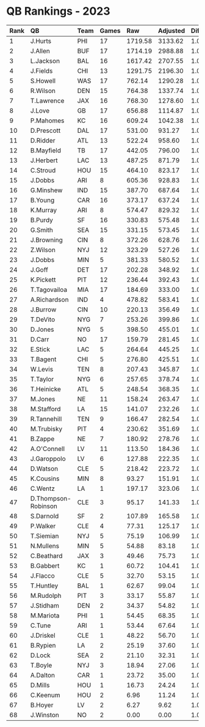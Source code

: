 # QB Rankings - 2023

| Rank | QB                  | Team | Games | Raw     | Adjusted | Difficulty | Avg/Game | Normalized |
| :----| :-------------------| :----| :-----| :-------| :--------| :----------| :--------| :----------|
| 1    | J.Hurts             | PHI  | 17    | 1719.58 | 3133.62  | 1.000      | 184.33   | 120.25     |
| 2    | J.Allen             | BUF  | 17    | 1714.19 | 2988.88  | 1.000      | 175.82   | 116.44     |
| 3    | L.Jackson           | BAL  | 16    | 1617.42 | 2707.55  | 1.000      | 169.22   | 107.31     |
| 4    | J.Fields            | CHI  | 13    | 1291.75 | 2196.30  | 1.000      | 168.95   | 89.64      |
| 5    | S.Howell            | WAS  | 17    | 762.14  | 1290.28  | 1.000      | 75.90    | 71.65      |
| 6    | R.Wilson            | DEN  | 15    | 764.38  | 1337.74  | 1.000      | 89.18    | 71.17      |
| 7    | T.Lawrence          | JAX  | 16    | 768.30  | 1278.60  | 1.000      | 79.91    | 70.53      |
| 8    | J.Love              | GB   | 17    | 656.88  | 1114.87  | 1.000      | 65.58    | 67.02      |
| 9    | P.Mahomes           | KC   | 16    | 609.24  | 1042.38  | 1.000      | 65.15    | 64.45      |
| 10   | D.Prescott          | DAL  | 17    | 531.00  | 931.27   | 1.000      | 54.78    | 62.18      |
| 11   | D.Ridder            | ATL  | 13    | 522.24  | 958.60   | 1.000      | 73.74    | 60.33      |
| 12   | B.Mayfield          | TB   | 17    | 442.05  | 796.00   | 1.000      | 46.82    | 58.61      |
| 13   | J.Herbert           | LAC  | 13    | 487.25  | 871.79   | 1.000      | 67.06    | 58.27      |
| 14   | C.Stroud            | HOU  | 15    | 464.10  | 823.17   | 1.000      | 54.88    | 58.27      |
| 15   | J.Dobbs             | ARI  | 8     | 605.36  | 928.83   | 1.000      | 116.10   | 55.74      |
| 16   | G.Minshew           | IND  | 15    | 387.70  | 687.64   | 1.000      | 45.84    | 54.87      |
| 17   | B.Young             | CAR  | 16    | 373.17  | 637.24   | 1.000      | 39.83    | 54.02      |
| 18   | K.Murray            | ARI  | 8     | 574.47  | 829.32   | 1.000      | 103.67   | 53.80      |
| 19   | B.Purdy             | SF   | 16    | 330.83  | 575.48   | 1.000      | 35.97    | 52.43      |
| 20   | G.Smith             | SEA  | 15    | 331.15  | 573.45   | 1.000      | 38.23    | 52.01      |
| 21   | J.Browning          | CIN  | 8     | 372.26  | 628.76   | 1.000      | 78.59    | 49.89      |
| 22   | Z.Wilson            | NYJ  | 12    | 323.29  | 527.26   | 1.000      | 43.94    | 49.72      |
| 23   | J.Dobbs             | MIN  | 5     | 381.33  | 580.52   | 1.000      | 116.10   | 47.00      |
| 24   | J.Goff              | DET  | 17    | 202.28  | 348.92   | 1.000      | 20.52    | 46.82      |
| 25   | K.Pickett           | PIT  | 12    | 236.44  | 392.43   | 1.000      | 32.70    | 46.62      |
| 26   | T.Tagovailoa        | MIA  | 17    | 184.69  | 333.00   | 1.000      | 19.59    | 46.40      |
| 27   | A.Richardson        | IND  | 4     | 478.82  | 583.41   | 1.000      | 145.85   | 46.25      |
| 28   | J.Burrow            | CIN  | 10    | 220.13  | 356.49   | 1.000      | 35.65    | 45.22      |
| 29   | T.DeVito            | NYG  | 7     | 253.26  | 399.86   | 1.000      | 57.12    | 45.20      |
| 30   | D.Jones             | NYG  | 5     | 398.50  | 455.01   | 1.000      | 91.00    | 45.16      |
| 31   | D.Carr              | NO   | 17    | 159.79  | 281.45   | 1.000      | 16.56    | 45.04      |
| 32   | E.Stick             | LAC  | 5     | 264.64  | 445.25   | 1.000      | 89.05    | 44.82      |
| 33   | T.Bagent            | CHI  | 5     | 276.80  | 425.51   | 1.000      | 85.10    | 44.50      |
| 34   | W.Levis             | TEN  | 8     | 207.43  | 345.87   | 1.000      | 43.23    | 44.37      |
| 35   | T.Taylor            | NYG  | 6     | 257.65  | 378.74   | 1.000      | 63.12    | 44.37      |
| 36   | T.Heinicke          | ATL  | 5     | 248.54  | 368.35   | 1.000      | 73.67    | 43.58      |
| 37   | M.Jones             | NE   | 11    | 158.24  | 263.47   | 1.000      | 23.95    | 43.46      |
| 38   | M.Stafford          | LA   | 15    | 141.07  | 232.26   | 1.000      | 15.48    | 43.45      |
| 39   | R.Tannehill         | TEN  | 9     | 166.47  | 282.54   | 1.000      | 31.39    | 43.40      |
| 40   | M.Trubisky          | PIT  | 4     | 230.62  | 351.69   | 1.000      | 87.92    | 42.82      |
| 41   | B.Zappe             | NE   | 7     | 180.92  | 278.76   | 1.000      | 39.82    | 42.78      |
| 42   | A.O'Connell         | LV   | 11    | 113.50  | 184.36   | 1.000      | 16.76    | 41.71      |
| 43   | J.Garoppolo         | LV   | 6     | 127.88  | 222.35   | 1.000      | 37.06    | 41.49      |
| 44   | D.Watson            | CLE  | 5     | 218.42  | 223.72   | 1.000      | 44.74    | 41.24      |
| 45   | K.Cousins           | MIN  | 8     | 93.27   | 151.91   | 1.000      | 18.99    | 40.59      |
| 46   | C.Wentz             | LA   | 1     | 197.17  | 323.06   | 1.000      | 323.06   | 40.37      |
| 47   | D.Thompson-Robinson | CLE  | 3     | 95.17   | 141.33   | 1.000      | 47.11    | 39.48      |
| 48   | S.Darnold           | SF   | 2     | 107.89  | 165.58   | 1.000      | 82.79    | 39.48      |
| 49   | P.Walker            | CLE  | 4     | 77.31   | 125.17   | 1.000      | 31.29    | 39.47      |
| 50   | T.Siemian           | NYJ  | 5     | 75.19   | 106.99   | 1.000      | 21.40    | 39.35      |
| 51   | N.Mullens           | MIN  | 5     | 54.88   | 83.18    | 1.000      | 16.64    | 38.97      |
| 52   | C.Beathard          | JAX  | 3     | 49.46   | 75.73    | 1.000      | 25.24    | 38.62      |
| 53   | B.Gabbert           | KC   | 1     | 60.72   | 104.41   | 1.000      | 104.41   | 38.51      |
| 54   | J.Flacco            | CLE  | 5     | 32.70   | 53.15    | 1.000      | 10.63    | 38.48      |
| 55   | T.Huntley           | BAL  | 1     | 62.67   | 99.04    | 1.000      | 99.04    | 38.46      |
| 56   | M.Rudolph           | PIT  | 3     | 33.17   | 55.87    | 1.000      | 18.62    | 38.36      |
| 57   | J.Stidham           | DEN  | 2     | 34.37   | 54.82    | 1.000      | 27.41    | 38.24      |
| 58   | M.Mariota           | PHI  | 1     | 54.45   | 68.35    | 1.000      | 68.35    | 38.20      |
| 59   | C.Tune              | ARI  | 1     | 53.44   | 67.64    | 1.000      | 67.64    | 38.20      |
| 60   | J.Driskel           | CLE  | 1     | 48.22   | 56.70    | 1.000      | 56.70    | 38.10      |
| 61   | B.Rypien            | LA   | 2     | 25.19   | 37.60    | 1.000      | 18.80    | 38.04      |
| 62   | D.Lock              | SEA  | 2     | 21.10   | 32.31    | 1.000      | 16.16    | 37.98      |
| 63   | T.Boyle             | NYJ  | 3     | 18.94   | 27.06    | 1.000      | 9.02     | 37.98      |
| 64   | A.Dalton            | CAR  | 1     | 23.72   | 35.00    | 1.000      | 35.00    | 37.92      |
| 65   | D.Mills             | HOU  | 1     | 16.73   | 24.24    | 1.000      | 24.24    | 37.83      |
| 66   | C.Keenum            | HOU  | 2     | 6.96    | 11.24    | 1.000      | 5.62     | 37.75      |
| 67   | B.Hoyer             | LV   | 2     | 6.27    | 9.62     | 1.000      | 4.81     | 37.73      |
| 68   | J.Winston           | NO   | 2     | 0.00    | 0.00     | 1.000      | 0.00     | 37.62      |

